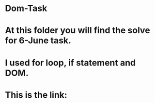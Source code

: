 # Dom-Task
# At this folder you will find the solve for 6-June task.
# I used for loop, if statement and DOM.
# This is the link: